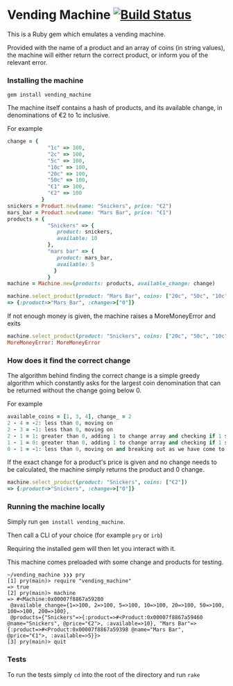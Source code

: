 # Vending Machine [![Build Status](https://travis-ci.org/jonnyom/vending_machine.svg?branch=master)](https://travis-ci.org/jonnyom/vending_machine)
This is a Ruby gem which emulates a vending machine.

Provided with the name of a product and an array of coins (in string values), 
the machine will either return the correct product, 
or inform you of the relevant error.

### Installing the machine
`gem install vending_machine`

The machine itself contains a hash of products, and its available change,
in denominations of €2 to 1c inclusive.

For example
```ruby
change = {
             "1c" => 100,
             "2c" => 100,
             "5c" => 100,
             "10c" => 100,
             "20c" => 100,
             "50c" => 100,
             "€1" => 100,
             "€2" => 100
           }
snickers = Product.new(name: "Snickers", price: "€2")
mars_bar = Product.new(name: "Mars Bar", price: "€1")
products = {
             "Snickers" => {
                product: snickers,
                available: 10
             },
             "mars bar" => {
                product: mars_bar,
                available: 5
               }
             }
machine = Machine.new(products: products, available_change: change)

machine.select_product(product: "Mars Bar", coins: ["20c", "50c", "10c", "20c"])
=> {:product=>"Mars Bar", :change=>["0"]}
```

If not enough money is given, the machine raises a MoreMoneyError and exits

```ruby
machine.select_product(product: "Snickers", coins: ["20c", "50c", "10c", "20c"])
MoreMoneyError: MoreMoneyError
```

### How does it find the correct change
The algorithm behind finding the correct change is a simple greedy algorithm which 
constantly asks for the largest coin denomination that can be returned without
the change going below 0.

For example
```ruby
available_coins = [1, 3, 4], change_ = 2
2 - 4 = -2: less than 0, moving on
2 - 3 = -1: less than 0, moving on
2 - 1 = 1: greater than 0, adding 1 to change array and checking if 1 still works with new change of 1
1 - 1 = 0: greater than 0, adding 1 to change array and checking if 1 still works with new change of 0
0 - 1 = -1: less than 0, moving on and breaking out as we have come to the end of the array
```

If the exact change for a product's price is given and no change needs to be calculated,
the machine simply returns the product and 0 change.

```ruby
machine.select_product(product: "Snickers", coins: ["€2"])
=> {:product=>"Snickers", :change=>["0"]}
```

### Running the machine locally
Simply run `gem install vending_machine`.

Then call a CLI of your choice (for example `pry` or `irb`)

Requiring the installed gem will then let you interact with it. 

This machine comes preloaded with some change and products for testing.


```
~/vending_machine ❯❯❯ pry                                                                                                                                                                                                    
[1] pry(main)> require "vending_machine"
=> true
[2] pry(main)> machine
=> #<Machine:0x00007f8867a59280
 @available_change={1=>100, 2=>100, 5=>100, 10=>100, 20=>100, 50=>100, 100=>100, 200=>100},
 @products={"Snickers"=>{:product=>#<Product:0x00007f8867a59460 @name="Snickers", @price="€2">, :available=>10}, "Mars Bar"=>{:product=>#<Product:0x00007f8867a59398 @name="Mars Bar", @price="€1">, :available=>5}}>
[3] pry(main)> quit
```

### Tests
To run the tests simply `cd` into the root of the directory and run `rake`
